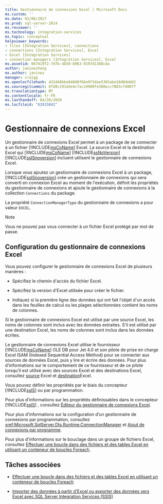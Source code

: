 ```yaml
---
title: Gestionnaire de connexions Excel | Microsoft Docs
ms.custom: ''
ms.date: 03/06/2017
ms.prod: sql-server-2014
ms.reviewer: ''
ms.technology: integration-services
ms.topic: conceptual
helpviewer_keywords:
- files [Integration Services], connections
- connections [Integration Services], Excel
- Excel [Integration Services]
- connection managers [Integration Services], Excel
ms.assetid: 667419f2-74fb-4b50-b963-9197d1368cda
author: janinezhang
ms.author: janinez
manager: craigg
ms.openlocfilehash: 432d48bbe848d6f66e9f3dae5365abe10d8deb62
ms.sourcegitcommit: 6fd8c1914de4c7ac24900fe388ecc7883c740077
ms.translationtype: MT
ms.contentlocale: fr-FR
ms.lasthandoff: 04/26/2020
ms.locfileid: "62833842"
---
```

# <a name="excel-connection-manager"></a>Gestionnaire de connexions Excel
  Un gestionnaire de connexions Excel permet à un package de se connecter à un fichier [!INCLUDE[msCoName](../../includes/msconame-md.md)] Excel. La source Excel et la destination Excel qui [!INCLUDE[msCoName](../../includes/msconame-md.md)] [!INCLUDE[ssNoVersion](../../includes/ssnoversion-md.md)] [!INCLUDE[ssISnoversion](../../includes/ssisnoversion-md.md)] incluent utilisent le gestionnaire de connexions Excel.  
  
 Lorsque vous ajoutez un gestionnaire de connexions Excel à un package, [!INCLUDE[ssISnoversion](../../includes/ssisnoversion-md.md)] crée un gestionnaire de connexions qui sera converti en connexion Excel au moment de l'exécution, définit les propriétés du gestionnaire de connexions et ajoute le gestionnaire de connexions à la collection `Connections` du package.  
  
 La propriété `ConnectionManagerType` du gestionnaire de connexions a pour valeur `EXCEL`.  
  
> [!NOTE]  
>  Vous ne pouvez pas vous connecter à un fichier Excel protégé par mot de passe.  
  
## <a name="configuration-of-the-excel-connection-manager"></a>Configuration du gestionnaire de connexions Excel  
 Vous pouvez configurer le gestionnaire de connexions Excel de plusieurs manières :  
  
-   Spécifiez le chemin d'accès du fichier Excel.  
  
-   Spécifiez la version d'Excel utilisée pour créer le fichier.  
  
-   Indiquez si la première ligne des données qui ont fait l'objet d'un accès dans les feuilles de calcul ou les plages sélectionnées contient les noms de colonnes.  
  
 Si le gestionnaire de connexions Excel est utilisé par une source Excel, les noms de colonnes sont inclus avec les données extraites. S'il est utilisé par une destination Excel, les noms de colonnes sont inclus dans les données écrites.  
  
 Le gestionnaire de connexions Excel utilise le fournisseur [!INCLUDE[msCoName](../../includes/msconame-md.md)] OLE DB pour Jet 4.0 et son pilote de prise en charge Excel ISAM (Indexed Sequential Access Method) pour se connecter aux sources de données Excel, puis y lire et écrire des données. Pour plus d’informations sur le comportement de ce fournisseur et de ce pilote lorsqu’il est utilisé avec des sources Excel et des destinations Excel, consultez [source](../data-flow/excel-source.md) Excel et [destination](../data-flow/excel-destination.md)Excel.  
  
 Vous pouvez définir les propriétés par le biais du concepteur [!INCLUDE[ssIS](../../includes/ssis-md.md)] ou par programmation.  
  
 Pour plus d’informations sur les propriétés définissables dans le concepteur [!INCLUDE[ssIS](../../includes/ssis-md.md)] , consultez [Éditeur du gestionnaire de connexions Excel](../excel-connection-manager-editor.md).  
  
 Pour plus d’informations sur la configuration d’un gestionnaire de connexions par programmation, consultez <xref:Microsoft.SqlServer.Dts.Runtime.ConnectionManager> et [Ajout de connexions par programme](../building-packages-programmatically/adding-connections-programmatically.md).  
  
 Pour plus d’informations sur le bouclage dans un groupe de fichiers Excel, consultez [Effectuer une boucle dans des fichiers et des tables Excel en utilisant un conteneur de boucles Foreach](../control-flow/foreach-loop-container.md).  
  
## <a name="related-tasks"></a>Tâches associées  
  
-   [Effectuer une boucle dans des fichiers et des tables Excel en utilisant un conteneur de boucles Foreach](../control-flow/foreach-loop-container.md)  
  
-   [Importer des données à partir d’Excel ou exporter des données vers Excel avec SQL Server Integration Services (SSIS)](../load-data-to-from-excel-with-ssis.md)
  
  
